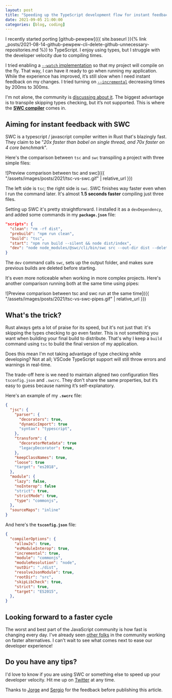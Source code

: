 ```yaml
---
layout: post
title: "Speeding up the TypeScript development flow for instant feedback"
date: 2021-09-05 21:00:00
categories: [blog, coding]
---
```


I recently started porting [github-pewpew]({{ site.baseurl }}{% link _posts/2021-08-14-github-pewpew-cli-delete-github-unnecessary-repositories.md %}) to TypeScript. I enjoy using types, but I struggle with the developer velocity due to compiling times.

I tried enabling a [`--watch` implementation](https://www.typescriptlang.org/docs/handbook/configuring-watch.html) so that my project will compile on the fly. That way, I can have it ready to go when running my application. While the experience has improved, it’s still slow when I need instant feedback on my changes. I tried turning on [`--incremental`](https://www.typescriptlang.org/tsconfig#incremental) decreasing times by 200ms to 300ms.

I'm not alone, the community is [discussing about it](https://github.com/microsoft/TypeScript/issues/29651). The biggest advantage is to transpile skipping  types checking, but it’s not supported. This is where the [**SWC compiler**](https://swc.rs) comes in.

## Aiming for instant feedback with SWC

SWC is a typescript / javascript compiler written in Rust that's blazingly fast. They claim to be "<i>20x faster than babel on single thread, and 70x faster on 4 core benchmark</i>".

Here's the comparison between `tsc` and `swc` transpiling a project with three simple files:

![Preview comparison between tsc and swc]({{ "/assets/images/posts/2021/tsc-vs-swc.gif" | relative_url }})

The left side is `tsc`; the right side is `swc`. SWC finishes way faster even when I run the command later. It's almost **1.5 seconds faster** compiling just three files.

Setting up SWC it's pretty straightforward. I installed it as a `devDependency`, and added some commands in my **`package.json`** file:

```json
"scripts": {
  "clean": "rm -rf dist",
  "prebuild": "npm run clean",
  "build": "tsc",
  "start": "npm run build --silent && node dist/index",
  "dev": "node node_modules/@swc/cli/bin/swc src --out-dir dist --delete-dir-on-start --quiet && node dist/index"
}
```

The `dev` command calls `swc`, sets up the output folder, and makes sure previous builds are deleted before starting.

It's even more noticeable when working in more complex projects. Here's another comparison running both at the same time using pipes:

![Preview comparison between tsc and swc run at the same time]({{ "/assets/images/posts/2021/tsc-vs-swc-pipes.gif" | relative_url }})


## What's the trick?

Rust always gets a lot of praise for its speed, but it's not just that: it's skipping the types checking to go even faster. This is not something you want when building your final build to distribute. That's why I keep a `build` command using `tsc` to build the final version of my application.

Does this mean I'm not taking advantage of type checking while developing? Not at all; VSCode TypeScript support will still throw errors and warnings in real-time.

The trade-off here is we need to maintain aligned two configuration files `tsconfig.json` and `.swcrc`. They don't share the same properties, but it’s easy to guess because naming it’s self-explanatory.

Here's an example of my **`.swcrc`** file:

```json
{
  "jsc": {
    "parser": {
      "decorators": true,
      "dynamicImport": true
      "syntax": "typescript",
    },
    "transform": {
      "decoratorMetadata": true
      "legacyDecorator": true,
    },
    "keepClassNames": true,
    "loose": true
    "target": "es2018",
  },
  "module": {
    "lazy": false,
    "noInterop": false
    "strict": true,
    "strictMode": true,
    "type": "commonjs",
  },
  "sourceMaps": "inline"
}
```

And here's the **`tsconfig.json`** file:
```json
{
  "compilerOptions": {
    "allowJs": true,
    "esModuleInterop": true,
    "incremental": true,
    "module": "commonjs",
    "moduleResolution": "node",
    "outDir": "./dist",
    "resolveJsonModule": true,
    "rootDir": "src",
    "skipLibCheck": true,
    "strict": true,
    "target": "ES2015",
  },
}
```

## Looking forward to a faster cycle

The worst and best part of the JavaScript community is how fast is changing every day. I've already seen [other folks](https://twitter.com/jarredsumner/status/1390084458724741121?lang=en) in the community working on faster alternatives. I can't wait to see what comes next to ease our developer experience!

## Do you have any tips?

I'd love to know if you are using SWC or something else to speed up your developer velocity. Hit me up on [Twitter](https://twitter.com/adrianmg) at any time.

Thanks to [Jorge](https://twitter.com/tylosan) and [Sergio](https://twitter.com/sergiou87) for the feedback before publishing this article.
